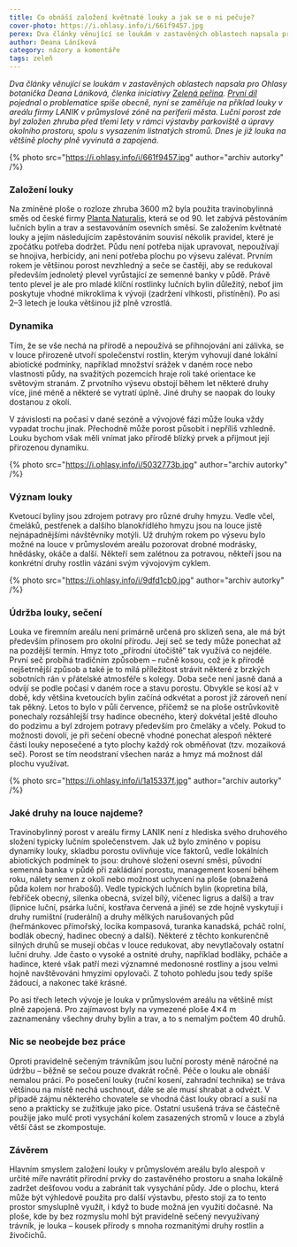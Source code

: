 ```yaml
---
title: Co obnáší založení květnaté louky a jak se o ni pečuje?
cover-photo: https://i.ohlasy.info/i/661f9457.jpg
perex: Dva články věnující se loukám v zastavěných oblastech napsala pro Ohlasy botanička Deana Láníková. V této druhé části se zaměřuje na konkrétní příklad v boskovické průmyslové zóně.
author: Deana Láníková
category: názory a komentáře
tags: zeleň
---
```


*Dva články věnující se loukám v zastavěných oblastech napsala pro Ohlasy botanička Deana Láníková, členka iniciativy [Zelená peřina](https://www.facebook.com/Zelená-peřina-107878017606462). [První díl](https://ohlasy.info/clanky/2020/10/louka-misto-travniku.html) pojednal o problematice spíše obecně, nyní se zaměřuje na příklad louky v areálu firmy LANIK v průmyslové zóně na periferii města. Luční porost zde byl založen zhruba před třemi lety v rámci výstavby parkoviště a úpravy okolního prostoru, spolu s vysazením listnatých stromů. Dnes je již louka na většině plochy plně vyvinutá a zapojená.*

{% photo src="https://i.ohlasy.info/i/661f9457.jpg" author="archiv autorky" /%}

### Založení louky

Na zmíněné ploše o rozloze zhruba 3600 m2 byla použita travinobylinná směs od české firmy [Planta Naturalis](http://plantanaturalis.com), která se od 90. let zabývá pěstováním lučních bylin a trav a sestavováním osevních směsí. Se založením květnaté louky a jejím následujícím zapěstováním souvisí několik pravidel, které je zpočátku potřeba dodržet. Půdu není potřeba nijak upravovat, nepoužívají se hnojiva, herbicidy, ani není potřeba plochu po výsevu zalévat. Prvním rokem je většinou porost nevzhledný a seče se častěji, aby se redukoval především jednoletý plevel vyrůstající ze semenné banky v půdě. Právě tento plevel je ale pro mladé klíční rostlinky lučních bylin důležitý, neboť jim poskytuje vhodné mikroklima k vývoji (zadržení vlhkosti, přistínění). Po asi 2–3 letech je louka většinou již plně vzrostlá.

### Dynamika

Tím, že se vše nechá na přírodě a nepoužívá se přihnojování ani zálivka, se v louce přirozeně utvoří společenství rostlin, kterým vyhovují dané lokální abiotické podmínky, například množství srážek v daném roce nebo vlastnosti půdy, na svažitých pozemcích hraje roli také orientace ke světovým stranám. Z prvotního výsevu obstojí během let některé druhy více, jiné méně a některé se vytratí úplně. Jiné druhy se naopak do louky dostanou z okolí.

V závislosti na počasí v dané sezóně a vývojové fázi může louka vždy vypadat trochu jinak. Přechodně může porost působit i nepříliš vzhledně. Louku bychom však měli vnímat jako přírodě blízký prvek a přijmout její přirozenou dynamiku.

{% photo src="https://i.ohlasy.info/i/5032773b.jpg" author="archiv autorky" /%}

### Význam louky

Kvetoucí byliny jsou zdrojem potravy pro různé druhy hmyzu. Vedle včel, čmeláků, pestřenek a dalšího blanokřídlého hmyzu jsou na louce jistě nejnápadnějšími návštěvníky motýli. Už druhým rokem po výsevu bylo možné na louce v průmyslovém areálu pozorovat drobné modrásky, hnědásky, okáče a další. Někteří sem zalétnou za potravou, někteří jsou na konkrétní druhy rostlin vázáni svým vývojovým cyklem.

{% photo src="https://i.ohlasy.info/i/9dfd1cb0.jpg" author="archiv autorky" /%}

### Údržba louky, sečení

Louka ve firemním areálu není primárně určená pro sklizeň sena, ale má být především přínosem pro okolní přírodu. Její seč se tedy může ponechat až na pozdější termín. Hmyz toto „přírodní útočiště“ tak využívá co nejdéle. První seč probíhá tradičním způsobem – ručně kosou, což je k přírodě nejšetrnější způsob a také je to milá příležitost strávit některé z brzkých sobotních rán v přátelské atmosféře s kolegy. Doba seče není jasně daná a odvíjí se podle počasí v daném roce a stavu porostu. Obvykle se kosí až v době, kdy většina kvetoucích bylin začíná odkvétat a porost již zároveň není tak pěkný. Letos to bylo v půli července, přičemž se na ploše ostrůvkovitě ponechaly rozsáhlejší trsy hadince obecného, který dokvétal ještě dlouho do podzimu a byl zdrojem potravy především pro čmeláky a včely. Pokud to možnosti dovolí, je při sečení obecně vhodné ponechat alespoň některé části louky neposečené a tyto plochy každý rok obměňovat (tzv. mozaiková seč). Porost se tím neodstraní všechen naráz a hmyz má možnost dál plochu využívat.

{% photo src="https://i.ohlasy.info/i/1a15337f.jpg" author="archiv autorky" /%}

### Jaké druhy na louce najdeme?

Travinobylinný porost v areálu firmy LANIK není z hlediska svého druhového složení typicky lučním společenstvem. Jak už bylo zmíněno v popisu dynamiky louky, skladbu porostu ovlivňuje více faktorů, vedle lokálních abiotických podmínek to jsou: druhové složení osevní směsi, původní semenná banka v půdě při zakládání porostu, management kosení během roku, nálety semen z okolí nebo možnost uchycení na ploše (obnažená půda kolem nor hrabošů). Vedle typických lučních bylin (kopretina bílá, řebříček obecný, silenka obecná, svízel bílý, vičenec ligrus a další) a trav (lipnice luční, psárka luční, kostřava červená a jiné) se zde hojně vyskytují i druhy rumištní (ruderální) a druhy mělkých narušovaných půd (heřmánkovec přímořský, locika kompasová, turanka kanadská, pcháč rolní, bodlák obecný, hadinec obecný a další). Některé z těchto konkurenčně silných druhů se musejí občas v louce redukovat, aby nevytlačovaly ostatní luční druhy. Jde často o vysoké a ostnité druhy, například bodláky, pcháče a hadince, které však patří mezi významné medonosné rostliny a jsou velmi hojně navštěvováni hmyzími opylovači. Z tohoto pohledu jsou tedy spíše žádoucí, a nakonec také krásné. 

Po asi třech letech vývoje je louka v průmyslovém areálu na většině míst plně zapojená. Pro zajímavost byly na vymezené ploše 4✕4 m zaznamenány všechny druhy bylin a trav, a to s nemalým počtem 40 druhů.

### Nic se neobejde bez práce

Oproti pravidelně sečeným trávníkům jsou luční porosty méně náročné na údržbu – běžně se sečou pouze dvakrát ročně. Péče o louku ale obnáší nemalou práci. Po posečení louky (ruční kosení, zahradní technika) se tráva většinou na místě nechá uschnout, dále se ale musí shrabat a odvézt. V případě zájmu některého chovatele se vhodná část louky obrací a suší na seno a prakticky se zužitkuje jako píce. Ostatní usušená tráva se částečně použije jako mulč proti vysychání kolem zasazených stromů v louce a zbylá větší část se zkompostuje.

### Závěrem

Hlavním smyslem založení louky v průmyslovém areálu bylo alespoň v určité míře navrátit přírodní prvky do zastavěného prostoru a snaha lokálně zadržet dešťovou vodu a zabránit tak vysychání půdy. Jde o plochu, která může být výhledově použita pro další výstavbu, přesto stojí za to tento prostor smysluplně využít, i když to bude možná jen využití dočasné. Na ploše, kde by bez rozmyslu mohl být pravidelně sečený nevyužívaný trávník, je louka – kousek přírody s mnoha rozmanitými druhy rostlin a živočichů.
